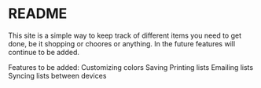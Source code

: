 # README
This site is a simple way to keep track of different items you need to get done, be it shopping or choores or anything. In the future features will continue to be added.

Features to be added:
Customizing colors
Saving
Printing lists
Emailing lists
Syncing lists between devices
